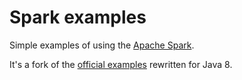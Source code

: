 Spark examples
==============

Simple examples of using the [Apache Spark](http://spark.apache.org/).

It's a fork of the [official examples](https://github.com/apache/spark/tree/master/examples/src/main/java/org/apache/spark/examples) rewritten for Java 8.
